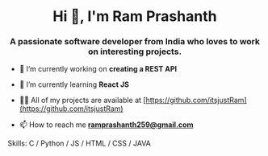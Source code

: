 <h1 align="center">Hi 👋, I'm Ram Prashanth</h1>
<h3 align="center">A passionate software developer from India who loves to work on interesting projects.</h3>

- 🔭 I’m currently working on **creating a REST API**

- 🌱 I’m currently learning **React JS**

- 👨‍💻 All of my projects are available at [https://github.com/itsjustRam](https://github.com/itsjustRam)

- 📫 How to reach me **ramprashanth259@gmail.com**

<p align="left">
</p>

Skills:  C / Python / JS / HTML / CSS / JAVA

